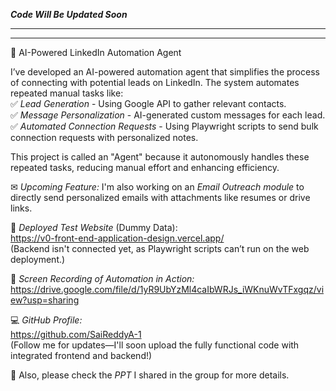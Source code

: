 ***Code Will Be Updated Soon***


---
---


🚀 AI-Powered LinkedIn Automation Agent  

I’ve developed an AI-powered automation agent that simplifies the process of connecting with potential leads on LinkedIn. The system automates repeated manual tasks like:  
✅ *Lead Generation* - Using Google API to gather relevant contacts.  
✅ *Message Personalization* - AI-generated custom messages for each lead.  
✅ *Automated Connection Requests* - Using Playwright scripts to send bulk connection requests with personalized notes.  

This project is called an "Agent" because it autonomously handles these repeated tasks, reducing manual effort and enhancing efficiency.  

✉ *Upcoming Feature:* I'm also working on an *Email Outreach module* to directly send personalized emails with attachments like resumes or drive links.  

🔗 *Deployed Test Website* (Dummy Data):  
https://v0-front-end-application-design.vercel.app/  
(Backend isn't connected yet, as Playwright scripts can’t run on the web deployment.)  

📂 *Screen Recording of Automation in Action:*  
https://drive.google.com/file/d/1yR9UbYzMl4caIbWRJs_iWKnuWvTFxgqz/view?usp=sharing  

💻 *GitHub Profile:*  
https://github.com/SaiReddyA-1  
(Follow me for updates—I'll soon upload the fully functional code with integrated frontend and backend!)  

📄 Also, please check the *PPT* I shared in the group for more details.
